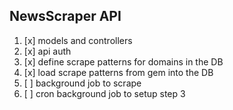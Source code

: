 NewsScraper API
---

1. [x] models and controllers
2. [x] api auth
3. [x] define scrape patterns for domains in the DB
4. [x] load scrape patterns from gem into the DB
5. [ ] background job to scrape
6. [ ] cron background job to setup step 3

